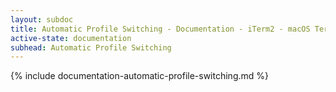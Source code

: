 ```yaml
---
layout: subdoc
title: Automatic Profile Switching - Documentation - iTerm2 - macOS Terminal Replacement
active-state: documentation
subhead: Automatic Profile Switching
---
```

{% include documentation-automatic-profile-switching.md %}
